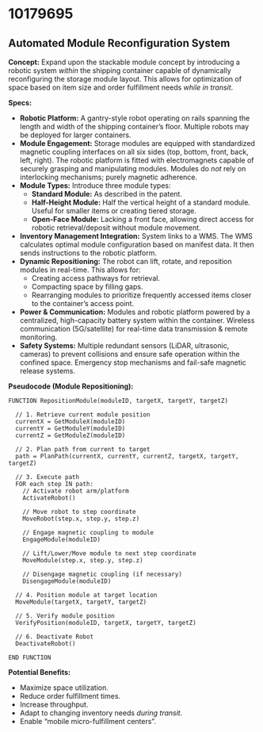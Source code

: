 # 10179695

## Automated Module Reconfiguration System

**Concept:** Expand upon the stackable module concept by introducing a robotic system *within* the shipping container capable of dynamically reconfiguring the storage module layout. This allows for optimization of space based on item size and order fulfillment needs *while in transit*.

**Specs:**

*   **Robotic Platform:** A gantry-style robot operating on rails spanning the length and width of the shipping container’s floor. Multiple robots may be deployed for larger containers.
*   **Module Engagement:** Storage modules are equipped with standardized magnetic coupling interfaces on all six sides (top, bottom, front, back, left, right).  The robotic platform is fitted with electromagnets capable of securely grasping and manipulating modules.  Modules do *not* rely on interlocking mechanisms; purely magnetic adherence.
*   **Module Types:** Introduce three module types:
    *   **Standard Module:** As described in the patent.
    *   **Half-Height Module:** Half the vertical height of a standard module. Useful for smaller items or creating tiered storage.
    *   **Open-Face Module:**  Lacking a front face, allowing direct access for robotic retrieval/deposit without module movement.
*   **Inventory Management Integration:** System links to a WMS. The WMS calculates optimal module configuration based on manifest data. It then sends instructions to the robotic platform.
*   **Dynamic Repositioning:** The robot can lift, rotate, and reposition modules in real-time. This allows for:
    *   Creating access pathways for retrieval.
    *   Compacting space by filling gaps.
    *   Rearranging modules to prioritize frequently accessed items closer to the container’s access point.
*   **Power & Communication:** Modules and robotic platform powered by a centralized, high-capacity battery system within the container. Wireless communication (5G/satellite) for real-time data transmission & remote monitoring.
*   **Safety Systems:**  Multiple redundant sensors (LiDAR, ultrasonic, cameras) to prevent collisions and ensure safe operation within the confined space. Emergency stop mechanisms and fail-safe magnetic release systems.

**Pseudocode (Module Repositioning):**

```
FUNCTION RepositionModule(moduleID, targetX, targetY, targetZ)

  // 1. Retrieve current module position
  currentX = GetModuleX(moduleID)
  currentY = GetModuleY(moduleID)
  currentZ = GetModuleZ(moduleID)

  // 2. Plan path from current to target
  path = PlanPath(currentX, currentY, currentZ, targetX, targetY, targetZ)

  // 3. Execute path
  FOR each step IN path:
    // Activate robot arm/platform
    ActivateRobot()

    // Move robot to step coordinate
    MoveRobot(step.x, step.y, step.z)

    // Engage magnetic coupling to module
    EngageModule(moduleID)

    // Lift/Lower/Move module to next step coordinate
    MoveModule(step.x, step.y, step.z)

    // Disengage magnetic coupling (if necessary)
    DisengageModule(moduleID)

  // 4. Position module at target location
  MoveModule(targetX, targetY, targetZ)

  // 5. Verify module position
  VerifyPosition(moduleID, targetX, targetY, targetZ)

  // 6. Deactivate Robot
  DeactivateRobot()

END FUNCTION
```

**Potential Benefits:**

*   Maximize space utilization.
*   Reduce order fulfillment times.
*   Increase throughput.
*   Adapt to changing inventory needs *during transit*.
*   Enable “mobile micro-fulfillment centers”.